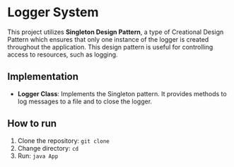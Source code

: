 # Logger System

This project utilizes **Singleton Design Pattern**, a type of Creational Design Pattern which ensures that only one instance of the logger is created throughout the application. This design pattern is useful for controlling access to resources, such as logging.

## Implementation

- **Logger Class**: Implements the Singleton pattern. It provides methods to log messages to a file and to close the logger.

## How to run

1. Clone the repository:
   `git clone `
2. Change directory:
   `cd `
3. Run:
   `java App`
